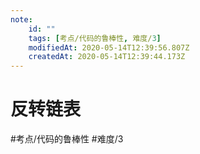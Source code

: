 ```yaml
---
note:
    id: ""
    tags: [考点/代码的鲁棒性, 难度/3]
    modifiedAt: 2020-05-14T12:39:56.807Z
    createdAt: 2020-05-14T12:39:44.173Z
---
```

# 反转链表
#考点/代码的鲁棒性 #难度/3 